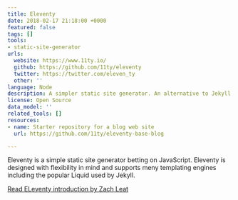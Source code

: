 ```yaml
---
title: Eleventy
date: 2018-02-17 21:18:00 +0000
featured: false
tags: []
tools:
- static-site-generator
urls:
  website: https://www.11ty.io/
  github: https://github.com/11ty/eleventy
  twitter: https://twitter.com/eleven_ty
  other: ''
language: Node
description: A simpler static site generator. An alternative to Jekyll.
license: Open Source
data_model: ''
related_tools: []
resources:
- name: Starter repository for a blog web site
  url: https://github.com/11ty/eleventy-base-blog

---
```

Eleventy is a simple static site generator betting on JavaScript. Eleventy is designed with flexibility in mind and supports meny templating engines including the popular Liquid used by Jekyll.

[Read ELeventy introduction by Zach Leat](https://www.zachleat.com/web/introducing-eleventy/)
